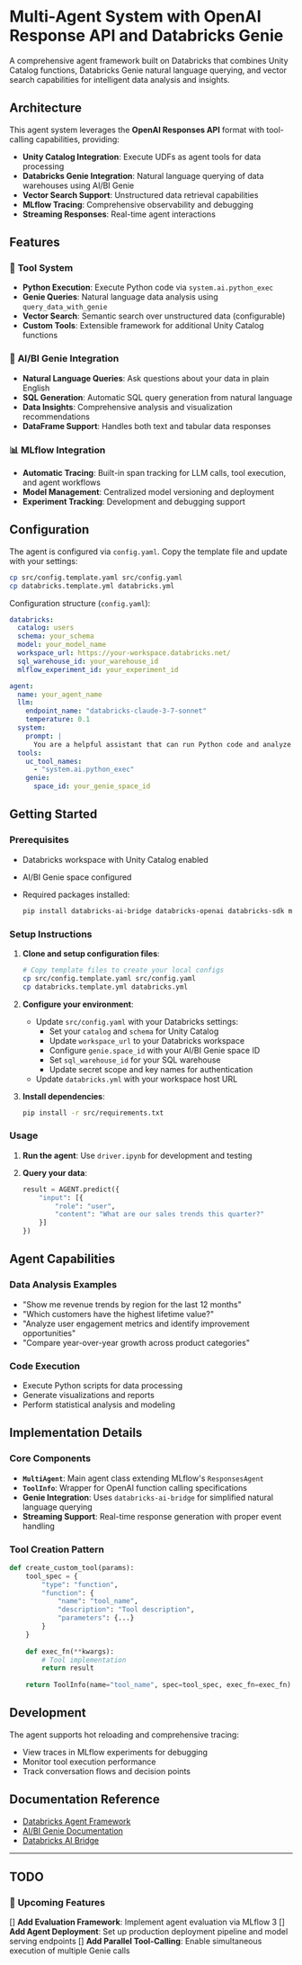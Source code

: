# Multi-Agent System with OpenAI Response API and Databricks Genie

A comprehensive agent framework built on Databricks that combines Unity Catalog functions, Databricks Genie natural language querying, and vector search capabilities for intelligent data analysis and insights.

## Architecture

This agent system leverages the **OpenAI Responses API** format with tool-calling capabilities, providing:

- **Unity Catalog Integration**: Execute UDFs as agent tools for data processing
- **Databricks Genie Integration**: Natural language querying of data warehouses using AI/BI Genie
- **Vector Search Support**: Unstructured data retrieval capabilities
- **MLflow Tracing**: Comprehensive observability and debugging
- **Streaming Responses**: Real-time agent interactions

## Features

### 🔧 **Tool System**

- **Python Execution**: Execute Python code via `system.ai.python_exec`
- **Genie Queries**: Natural language data analysis using `query_data_with_genie`
- **Vector Search**: Semantic search over unstructured data (configurable)
- **Custom Tools**: Extensible framework for additional Unity Catalog functions

### 🧠 **AI/BI Genie Integration**

- **Natural Language Queries**: Ask questions about your data in plain English
- **SQL Generation**: Automatic SQL query generation from natural language
- **Data Insights**: Comprehensive analysis and visualization recommendations
- **DataFrame Support**: Handles both text and tabular data responses

### 📊 **MLflow Integration**

- **Automatic Tracing**: Built-in span tracking for LLM calls, tool execution, and agent workflows
- **Model Management**: Centralized model versioning and deployment
- **Experiment Tracking**: Development and debugging support

## Configuration

The agent is configured via `config.yaml`. Copy the template file and update with your settings:

```bash
cp src/config.template.yaml src/config.yaml
cp databricks.template.yml databricks.yml
```

Configuration structure (`config.yaml`):

```yaml
databricks:
  catalog: users
  schema: your_schema
  model: your_model_name
  workspace_url: https://your-workspace.databricks.net/
  sql_warehouse_id: your_warehouse_id
  mlflow_experiment_id: your_experiment_id

agent:
  name: your_agent_name
  llm:
    endpoint_name: "databricks-claude-3-7-sonnet" 
    temperature: 0.1
  system:
    prompt: |
      You are a helpful assistant that can run Python code and analyze data.
  tools:
    uc_tool_names:
      - "system.ai.python_exec"
    genie:
      space_id: your_genie_space_id
```

## Getting Started

### Prerequisites

- Databricks workspace with Unity Catalog enabled
- AI/BI Genie space configured
- Required packages installed:

  ```bash
  pip install databricks-ai-bridge databricks-openai databricks-sdk mlflow
  ```

### Setup Instructions

1. **Clone and setup configuration files**:

   ```bash
   # Copy template files to create your local configs
   cp src/config.template.yaml src/config.yaml
   cp databricks.template.yml databricks.yml
   ```

2. **Configure your environment**:
   - Update `src/config.yaml` with your Databricks settings:
     - Set your `catalog` and `schema` for Unity Catalog
     - Update `workspace_url` to your Databricks workspace
     - Configure `genie.space_id` with your AI/BI Genie space ID
     - Set `sql_warehouse_id` for your SQL warehouse
     - Update secret scope and key names for authentication
   - Update `databricks.yml` with your workspace host URL

3. **Install dependencies**:

   ```bash
   pip install -r src/requirements.txt
   ```

### Usage

1. **Run the agent**: Use `driver.ipynb` for development and testing
2. **Query your data**:

   ```python
   result = AGENT.predict({
       "input": [{
           "role": "user", 
           "content": "What are our sales trends this quarter?"
       }]
   })
   ```

## Agent Capabilities

### Data Analysis Examples

- "Show me revenue trends by region for the last 12 months"
- "Which customers have the highest lifetime value?"
- "Analyze user engagement metrics and identify improvement opportunities"
- "Compare year-over-year growth across product categories"

### Code Execution

- Execute Python scripts for data processing
- Generate visualizations and reports
- Perform statistical analysis and modeling

## Implementation Details

### Core Components

- **`MultiAgent`**: Main agent class extending MLflow's `ResponsesAgent`
- **`ToolInfo`**: Wrapper for OpenAI function calling specifications
- **Genie Integration**: Uses `databricks-ai-bridge` for simplified natural language querying
- **Streaming Support**: Real-time response generation with proper event handling

### Tool Creation Pattern

```python
def create_custom_tool(params):
    tool_spec = {
        "type": "function",
        "function": {
            "name": "tool_name",
            "description": "Tool description",
            "parameters": {...}
        }
    }
    
    def exec_fn(**kwargs):
        # Tool implementation
        return result
    
    return ToolInfo(name="tool_name", spec=tool_spec, exec_fn=exec_fn)
```

## Development

The agent supports hot reloading and comprehensive tracing:

- View traces in MLflow experiments for debugging
- Monitor tool execution performance
- Track conversation flows and decision points

## Documentation Reference

- [Databricks Agent Framework](https://docs.databricks.com/aws/en/notebooks/source/generative-ai/responses-agent-fmapi.html)
- [AI/BI Genie Documentation](https://docs.databricks.com/aws/en/genie/conversation-api)
- [Databricks AI Bridge](https://api-docs.databricks.com/python/databricks-ai-bridge/latest/)

---

## TODO

### 🎯 **Upcoming Features**

[] **Add Evaluation Framework**: Implement agent evaluation via MLflow 3
[] **Add Agent Deployment**: Set up production deployment pipeline and model serving endpoints
[] **Add Parallel Tool-Calling**: Enable simultaneous execution of multiple Genie calls

